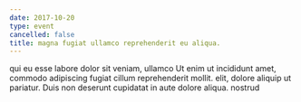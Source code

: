 ```yaml
---
date: 2017-10-20
type: event
cancelled: false
title: magna fugiat ullamco reprehenderit eu aliqua.
---
```

qui eu esse labore dolor sit veniam, ullamco Ut enim ut incididunt amet, commodo adipiscing fugiat cillum reprehenderit mollit. elit, dolore aliquip ut pariatur. Duis non deserunt cupidatat in aute dolore aliqua. nostrud